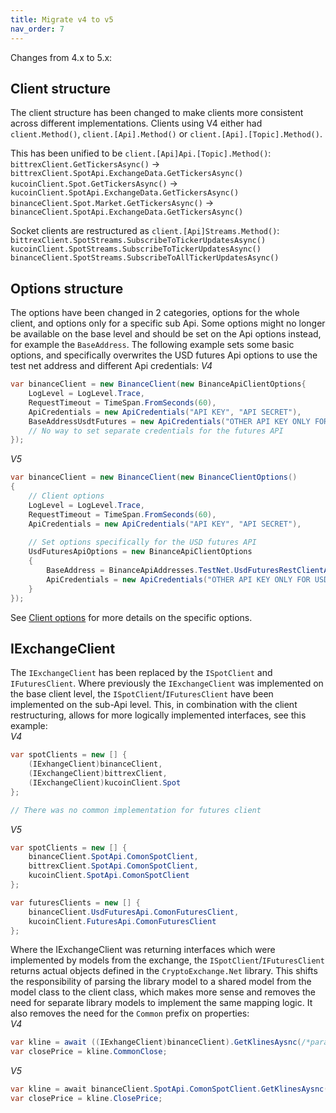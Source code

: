 ```yaml
---
title: Migrate v4 to v5
nav_order: 7
---
```


Changes from 4.x to 5.x:

## Client structure
The client structure has been changed to make clients more consistent across different implementations. Clients using V4 either had `client.Method()`, `client.[Api].Method()` or `client.[Api].[Topic].Method()`.  

This has been unified to be `client.[Api]Api.[Topic].Method()`:  
`bittrexClient.GetTickersAsync()` -> `bittrexClient.SpotApi.ExchangeData.GetTickersAsync()`  
`kucoinClient.Spot.GetTickersAsync()` -> `kucoinClient.SpotApi.ExchangeData.GetTickersAsync()`  
`binanceClient.Spot.Market.GetTickersAsync()` -> `binanceClient.SpotApi.ExchangeData.GetTickersAsync()`  

Socket clients are restructured as `client.[Api]Streams.Method()`:
`bittrexClient.SpotStreams.SubscribeToTickerUpdatesAsync()`  
`kucoinClient.SpotStreams.SubscribeToTickerUpdatesAsync()`  
`binanceClient.SpotStreams.SubscribeToAllTickerUpdatesAsync()`  


## Options structure
The options have been changed in 2 categories, options for the whole client, and options only for a specific sub Api. Some options might no longer be available on the base level and should be set on the Api options instead, for example the `BaseAddress`. 
The following example sets some basic options, and specifically overwrites the USD futures Api options to use the test net address and different Api credentials:
*V4*
```csharp
var binanceClient = new BinanceClient(new BinanceApiClientOptions{
	LogLevel = LogLevel.Trace,
	RequestTimeout = TimeSpan.FromSeconds(60),
	ApiCredentials = new ApiCredentials("API KEY", "API SECRET"),
	BaseAddressUsdtFutures = new ApiCredentials("OTHER API KEY ONLY FOR USD FUTURES", "OTHER API SECRET ONLY FOR USD FUTURES")
	// No way to set separate credentials for the futures API
});
```

*V5*
```csharp
var binanceClient = new BinanceClient(new BinanceClientOptions()
{
	// Client options
	LogLevel = LogLevel.Trace,
	RequestTimeout = TimeSpan.FromSeconds(60),
	ApiCredentials = new ApiCredentials("API KEY", "API SECRET"),
	
	// Set options specifically for the USD futures API
	UsdFuturesApiOptions = new BinanceApiClientOptions
	{
		BaseAddress = BinanceApiAddresses.TestNet.UsdFuturesRestClientAddress,
		ApiCredentials = new ApiCredentials("OTHER API KEY ONLY FOR USD FUTURES", "OTHER API SECRET ONLY FOR USD FUTURES")
	}
});
```
See [Client options](https://github.com/JKorf/CryptoExchange.Net/wiki/Options) for more details on the specific options.

## IExchangeClient
The `IExchangeClient` has been replaced by the `ISpotClient` and `IFuturesClient`. Where previously the `IExchangeClient` was implemented on the base client level, the `ISpotClient`/`IFuturesClient` have been implemented on the sub-Api level.
This, in combination with the client restructuring, allows for more logically implemented interfaces, see this example:  
*V4*
```csharp
var spotClients = new [] {
	(IExhangeClient)binanceClient,
	(IExchangeClient)bittrexClient,
	(IExchangeClient)kucoinClient.Spot
};

// There was no common implementation for futures client
```

*V5*
```csharp
var spotClients = new [] {
	binanceClient.SpotApi.ComonSpotClient,
	bittrexClient.SpotApi.ComonSpotClient,
	kucoinClient.SpotApi.ComonSpotClient
};

var futuresClients = new [] {
	binanceClient.UsdFuturesApi.ComonFuturesClient,
	kucoinClient.FuturesApi.ComonFuturesClient
};
```

Where the IExchangeClient was returning interfaces which were implemented by models from the exchange, the `ISpotClient`/`IFuturesClient` returns actual objects defined in the `CryptoExchange.Net` library. This shifts the responsibility of parsing 
the library model to a shared model from the model class to the client class, which makes more sense and removes the need for separate library models to implement the same mapping logic. It also removes the need for the `Common` prefix on properties:  
*V4*
```csharp
var kline = await ((IExhangeClient)binanceClient).GetKlinesAysnc(/*params*/);
var closePrice = kline.CommonClose;
```

*V5*
```csharp
var kline = await binanceClient.SpotApi.ComonSpotClient.GetKlinesAysnc(/*params*/);
var closePrice = kline.ClosePrice;
```
